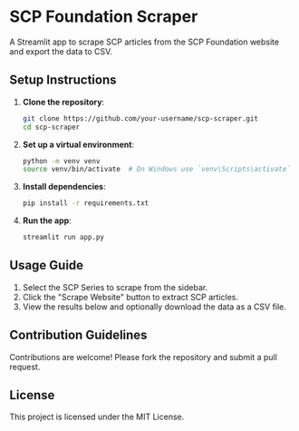 # SCP Foundation Scraper

A Streamlit app to scrape SCP articles from the SCP Foundation website and export the data to CSV.

## Setup Instructions

1. **Clone the repository**:

   ```sh
   git clone https://github.com/your-username/scp-scraper.git
   cd scp-scraper
   ```

2. **Set up a virtual environment**:

   ```sh
   python -m venv venv
   source venv/bin/activate  # On Windows use `venv\Scripts\activate`
   ```

3. **Install dependencies**:

   ```sh
   pip install -r requirements.txt
   ```

4. **Run the app**:
   ```sh
   streamlit run app.py
   ```

## Usage Guide

1. Select the SCP Series to scrape from the sidebar.
2. Click the "Scrape Website" button to extract SCP articles.
3. View the results below and optionally download the data as a CSV file.

## Contribution Guidelines

Contributions are welcome! Please fork the repository and submit a pull request.

## License

This project is licensed under the MIT License.
